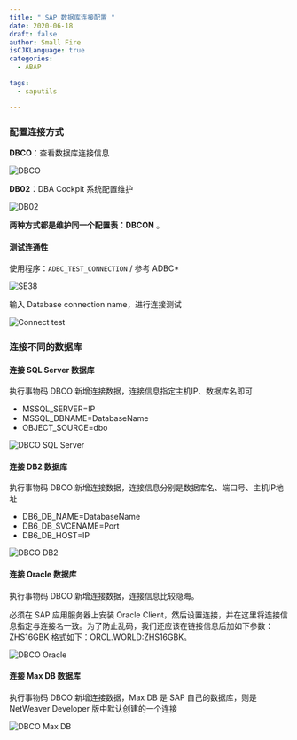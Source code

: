 ```yaml
---
title: " SAP 数据库连接配置 "
date: 2020-06-18
draft: false
author: Small Fire
isCJKLanguage: true
categories: 
  - ABAP

tags: 
  - saputils

---
```


### 配置连接方式

**DBCO**：查看数据库连接信息

![DBCO](/images/ABAP/DBCO1.png)

**DB02**：DBA Cockpit 系统配置维护

![DB02](/images/ABAP/DBCO11.png)

**两种方式都是维护同一个配置表：DBCON** 。

#### 测试连通性

使用程序：`ADBC_TEST_CONNECTION` / 参考 ADBC*

![SE38](/images/ABAP/DBCO3.png)

输入 Database connection name，进行连接测试

![Connect test](/images/ABAP/DBCO2.png)

### 连接不同的数据库

#### 连接 SQL Server 数据库

执行事物码 DBCO 新增连接数据，连接信息指定主机IP、数据库名即可

- MSSQL_SERVER=IP
- MSSQL_DBNAME=DatabaseName
- OBJECT_SOURCE=dbo

![DBCO SQL Server](/images/ABAP/DBCO4.png)

#### 连接 DB2 数据库

执行事物码 DBCO 新增连接数据，连接信息分别是数据库名、端口号、主机IP地址

- DB6_DB_NAME=DatabaseName
- DB6_DB_SVCENAME=Port
- DB6_DB_HOST=IP

![DBCO DB2](/images/ABAP/DBCO5.png)

#### 连接 Oracle 数据库

执行事物码 DBCO 新增连接数据，连接信息比较隐晦。

必须在 SAP 应用服务器上安装 Oracle Client，然后设置连接，并在这里将连接信息指定与连接名一致。为了防止乱码，我们还应该在链接信息后加如下参数：ZHS16GBK
格式如下：ORCL.WORLD:ZHS16GBK。

![DBCO Oracle](/images/ABAP/DBCO6.png)

#### 连接 Max DB 数据库

执行事物码 DBCO 新增连接数据，Max DB 是 SAP 自己的数据库，则是 NetWeaver Developer 版中默认创建的一个连接

![DBCO Max DB](/images/ABAP/DBCO7.png)